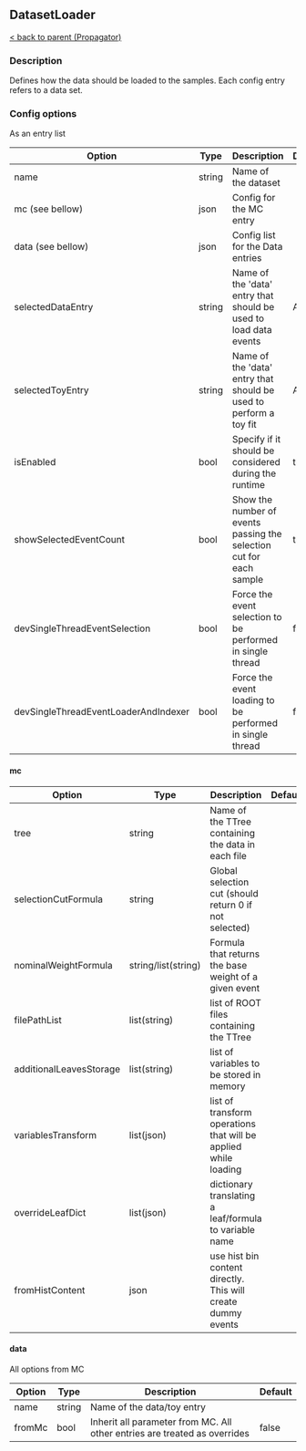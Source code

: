 ## DatasetLoader

[< back to parent (Propagator)](./Propagator.md)

### Description

Defines how the data should be loaded to the samples.
Each config entry refers to a data set.

### Config options

As an entry list

| Option                               | Type   | Description                                                         | Default |
|--------------------------------------|--------|---------------------------------------------------------------------|---------|
| name                                 | string | Name of the dataset                                                 |         |
| mc (see bellow)                      | json   | Config for the MC entry                                             |         |
| data (see bellow)                    | json   | Config list for the Data entries                                    |         |
| selectedDataEntry                    | string | Name of the 'data' entry that should be used to load data events    | Asimov  |
| selectedToyEntry                     | string | Name of the 'data' entry that should be used to perform a toy fit   | Asimov  |
| isEnabled                            | bool   | Specify if it should be considered during the runtime               | true    |
| showSelectedEventCount               | bool   | Show the number of events passing the selection cut for each sample | true    |
| devSingleThreadEventSelection        | bool   | Force the event selection to be performed in single thread          | false   |
| devSingleThreadEventLoaderAndIndexer | bool   | Force the event loading to be performed in single thread            | false   |


#### mc

| Option                  | Type                | Description                                                     | Default |
|-------------------------|---------------------|-----------------------------------------------------------------|---------|
| tree                    | string              | Name of the TTree containing the data in each file              |         |
| selectionCutFormula     | string              | Global selection cut (should return 0 if not selected)          |         |
| nominalWeightFormula    | string/list(string) | Formula that returns the base weight of a given event           |         |
| filePathList            | list(string)        | list of ROOT files containing the TTree                         |         |
| additionalLeavesStorage | list(string)        | list of variables to be stored in memory                        |         |
| variablesTransform      | list(json)          | list of transform operations that will be applied while loading |         |
| overrideLeafDict        | list(json)          | dictionary translating a leaf/formula to variable name          |         |
| fromHistContent         | json                | use hist bin content directly. This will create dummy events    |         |


#### data

All options from MC

| Option | Type   | Description                                                               | Default |
|--------|--------|---------------------------------------------------------------------------|---------|
| name   | string | Name of the data/toy entry                                                |         |
| fromMc | bool   | Inherit all parameter from MC. All other entries are treated as overrides | false   |

